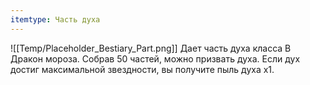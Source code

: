 ```yaml
---
itemtype: Часть духа
---
```

![[Temp/Placeholder_Bestiary_Part.png]]
Дает часть духа класса B Дракон мороза. Собрав 50 частей, можно призвать духа. Если дух достиг максимальной звездности, вы получите пыль духа х1.
